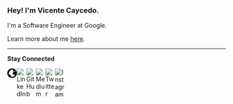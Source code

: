 ### Hey! I'm Vicente Caycedo.

I'm a Software Engineer at Google.

Learn more about me [here][website].

---

**Stay Connected**

[<img align="left" alt="Website" width="22px" src="https://raw.githubusercontent.com/iconic/open-iconic/master/svg/globe.svg" />][website]
[<img align="left" alt="LinkedIn" width="22px" src="https://cdn.jsdelivr.net/npm/simple-icons@v3/icons/linkedin.svg" />][linkedin]
[<img align="left" alt="GitHub" width="22px" src="https://cdn.jsdelivr.net/npm/simple-icons@v3/icons/github.svg" />][github]
[<img align="left" alt="Medium" width="22px" src="https://cdn.jsdelivr.net/npm/simple-icons@v3/icons/medium.svg" />][medium]
[<img align="left" alt="Twitter" width="22px" src="https://cdn.jsdelivr.net/npm/simple-icons@v3/icons/twitter.svg" />][twitter]
[<img align="left" alt="Instagram" width="22px" src="https://cdn.jsdelivr.net/npm/simple-icons@v3/icons/instagram.svg" />][instagram]
<br>

[website]: https://www.vicecaycedo.com
[linkedin]: https://www.linkedin.com/in/vicecaycedo
[github]: https://www.github.com/vicecaycedo
[medium]: https://www.medium.com/@vicecaycedo
[twitter]: https://www.twitter.com/vicecaycedo
[instagram]: https://www.instagram.com/vicecaycedo
